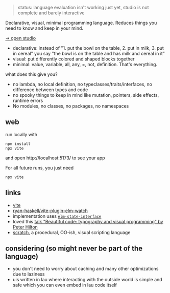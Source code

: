> status: language evaluation isn't working just yet, studio is not complete and barely interactive

Declarative, visual, minimal programming language.
Reduces things you need to know and keep in your mind.

[→ open studio](https://lue-bird.github.io/lau/)

  - declarative:
    instead of
    "1. put the bowl on the table, 2. put in milk, 3. put in cereal"
    you say "the bowl is on the table and has milk and cereal in it"
  - visual:
    put differently colored and shaped blocks together
  - minimal:
    value, variable, all, any, =, not, definition. That's everything.

what does this give you?

  - no lambda, no local definition, no typeclasses/traits/interfaces, no difference between types and code
  - no spooky things to keep in mind like mutation, pointers, side effects, runtime errors
  - No modules, no classes, no packages, no namespaces


## web
run locally with

```shell
npm install
npx vite
```
and open http://localhost:5173/ to see your app

For all future runs, you just need
```shell
npx vite
```


## links

  - [vite](https://vitejs.dev/)
  - [ryan-haskell/vite-plugin-elm-watch](https://github.com/ryan-haskell/vite-plugin-elm-watch)
  - implementation uses [`elm-state-interface`](https://dark.elm.dmy.fr/packages/lue-bird/elm-state-interface/latest/)
  - loved this [talk "Beautiful code: typography and visual programming" by Peter Hilton
  ](https://www.youtube.com/watch?v=rTeqsL4uxws)
  - [scratch](https://scratch.mit.edu/), a procedural, OO-ish, visual scripting language


## considering (so might never be part of the language)

  - you don't need to worry about caching and many other optimizations due to laziness
  - uis written in lau where interacting with the outside world is simple and safe which you can even embed in lau code itself
